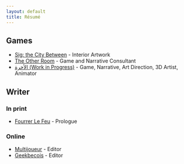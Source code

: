 ```yaml
---
layout: default
title: Résumé
---
```

## Games
* [Sig: the City Between](genesisoflegend.com/products/sig) - Interior Artwork
* [The Other Room](minorityvr.com) - Game and Narrative Consultant
* [الأخرة (Work in Progress)](studioslune.com/projects/alakhira) - Game, Narrative, Art Direction, 3D Artist, Animator

## Writer
### In print
* [Fourrer Le Feu](leslibraires.ca/livres/fourrer-le-feu-marjolaine-beauchamp-9782924682036.html) - Prologue

### Online
* [Multijoueur](multijoueur.ca/author/mchamli/) - Editor
* [Geekbecois](geekbecois.com/author/moustafa/) - Editor

